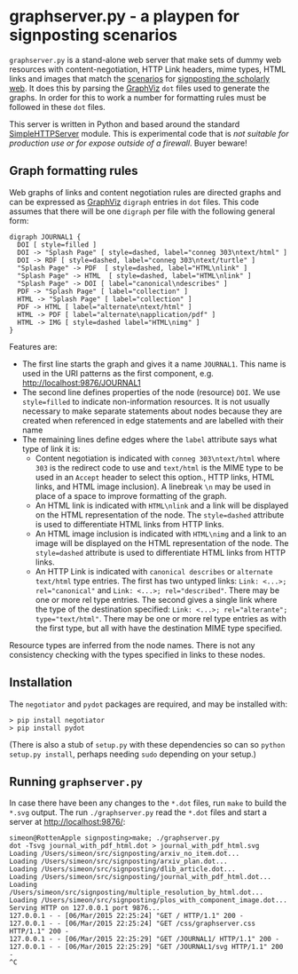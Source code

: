 # graphserver.py - a playpen for signposting scenarios

`graphserver.py` is a stand-alone web server that make sets of dummy
web resources with content-negotiation, HTTP Link headers, mime types,
HTML links and images that match the [scenarios](scenarios.md) for
[signposting the scholarly web](README.md). It does this by parsing
the [GraphViz]() `dot` files used to generate the graphs. In order for
this to work a number for formatting rules must be followed in these
`dot` files.

This server is written in Python and based around the standard
[SimpleHTTPServer](https://docs.python.org/2/library/simplehttpserver.html)
module. This is experimental code that is *not suitable for 
production use or for expose outside of a firewall*. Buyer beware! 

## Graph formatting rules

Web graphs of links and content negotiation rules are directed graphs
and can be expressed as [GraphViz]() `digraph` entries in `dot` files.
This code assumes that there will be one `digraph` per file with the 
following general form:

```
digraph JOURNAL1 {
  DOI [ style=filled ]
  DOI -> "Splash Page" [ style=dashed, label="conneg 303\ntext/html" ]
  DOI -> RDF [ style=dashed, label="conneg 303\ntext/turtle" ]
  "Splash Page" -> PDF  [ style=dashed, label="HTML\nlink" ]
  "Splash Page" -> HTML  [ style=dashed, label="HTML\nlink" ]
  "Splash Page" -> DOI [ label="canonical\ndescribes" ]
  PDF -> "Splash Page" [ label="collection" ]
  HTML -> "Splash Page" [ label="collection" ]
  PDF -> HTML [ label="alternate\ntext/html" ]
  HTML -> PDF [ label="alternate\napplication/pdf" ]
  HTML -> IMG [ style=dashed label="HTML\nimg" ]
}
```

Features are:

  * The first line starts the graph and gives it a name `JOURNAL1`. This name is used in the URI patterns as the first component, e.g. <http://localhost:9876/JOURNAL1>
  * The second line defines properties of the node (resource) `DOI`. We use `style=filled` to indicate non-information resources. It is not usually necessary to make separate statements about nodes because they are created when referenced in edge statements and are labelled with their name
  * The remaining lines define edges where the `label` attribute says what type of link it is:
    * Content negotiation is indicated with `conneg 303\ntext/html` where `303` is the redirect code to use and `text/html` is the MIME type to be used in an `Accept` header to select this option., HTTP links, HTML links, and HTML image inclusion). A linebreak `\n` may be used in place of a space to improve formatting of the graph.
    * An HTML link is indicated with `HTML\nlink` and a link will be displayed on the HTML representation of the node. The `style=dashed` attribute is used to differentiate HTML links from HTTP links.
    * An HTML image inclusion is indicated with `HTML\nimg` and a link to an image will be displayed on the HTML representation of the node. The `style=dashed` attribute is used to differentiate HTML links from HTTP links.
    * An HTTP Link is indicated with `canonical describes` or `alternate text/html` type entries. The first has two untyped links: `Link: <...>; rel="canonical"` and `Link: <...>; rel="described"`. There may be one or more rel type entries. The second gives a single link where the type of the destination specified: `Link: <...>; rel="alterante"; type="text/html"`. There may be one or more rel type entries as with the first type, but all with have the destination MIME type specified.

Resource types are inferred from the node names. There is not any consistency checking with the types specified in links to these nodes.

## Installation

The `negotiator` and `pydot` packages are required, and may be installed with:

```
> pip install negotiator
> pip install pydot
```

(There is also a stub of `setup.py` with these dependencies so can so `python setup.py install`, perhaps needing `sudo` depending on your setup.)

## Running `graphserver.py`

In case there have been any changes to the `*.dot` files, run `make` to build the `*.svg` output. The run `./graphserver.py` read the `*.dot` files and start a server at <http://localhost:9876/>:

```
simeon@RottenApple signposting>make; ./graphserver.py 
dot -Tsvg journal_with_pdf_html.dot > journal_with_pdf_html.svg
Loading /Users/simeon/src/signposting/arxiv_no_item.dot...
Loading /Users/simeon/src/signposting/arxiv_plan.dot...
Loading /Users/simeon/src/signposting/dlib_article.dot...
Loading /Users/simeon/src/signposting/journal_with_pdf_html.dot...
Loading /Users/simeon/src/signposting/multiple_resolution_by_html.dot...
Loading /Users/simeon/src/signposting/plos_with_component_image.dot...
Serving HTTP on 127.0.0.1 port 9876...
127.0.0.1 - - [06/Mar/2015 22:25:24] "GET / HTTP/1.1" 200 -
127.0.0.1 - - [06/Mar/2015 22:25:24] "GET /css/graphserver.css HTTP/1.1" 200 -
127.0.0.1 - - [06/Mar/2015 22:25:29] "GET /JOURNAL1/ HTTP/1.1" 200 -
127.0.0.1 - - [06/Mar/2015 22:25:29] "GET /JOURNAL1/svg HTTP/1.1" 200 -
^C
```
